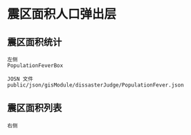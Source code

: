 # 震区面积人口弹出层

## 震区面积统计
    
    左侧
    PopulationFeverBox

    JOSN 文件
    public/json/gisModule/dissasterJudge/PopulationFever.json

## 震区面积列表

    右侧
    